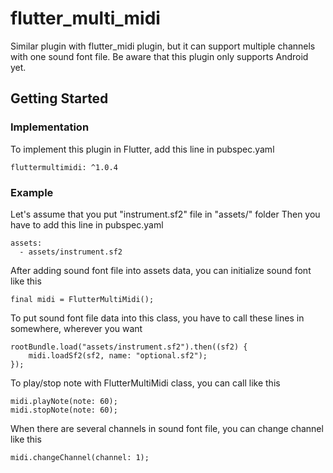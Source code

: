 # flutter_multi_midi

Similar plugin with flutter_midi plugin, but it can support multiple channels with one sound font file.
Be aware that this plugin only supports Android yet.

## Getting Started

### Implementation

To implement this plugin in Flutter, add this line in pubspec.yaml

```
fluttermultimidi: ^1.0.4
```

### Example

Let's assume that you put "instrument.sf2" file in "assets/" folder
Then you have to add this line in pubspec.yaml

```
assets:
  - assets/instrument.sf2
```

After adding sound font file into assets data, you can initialize sound font like this

```
final midi = FlutterMultiMidi();
```

To put sound font file data into this class, you have to call these lines in somewhere, wherever you want

```
rootBundle.load("assets/instrument.sf2").then((sf2) {
    midi.loadSf2(sf2, name: "optional.sf2");
});
```

To play/stop note with FlutterMultiMidi class, you can call like this

```
midi.playNote(note: 60);
midi.stopNote(note: 60);
```

When there are several channels in sound font file, you can change channel like this

```
midi.changeChannel(channel: 1);
```
